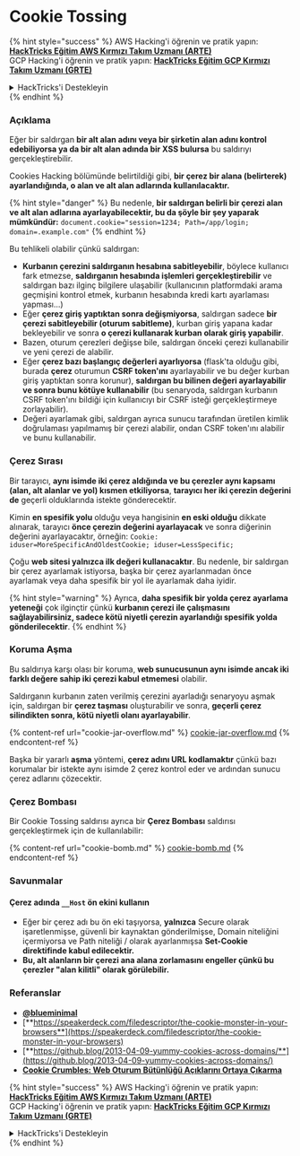 # Cookie Tossing

{% hint style="success" %}
AWS Hacking'i öğrenin ve pratik yapın:<img src="/.gitbook/assets/arte.png" alt="" data-size="line">[**HackTricks Eğitim AWS Kırmızı Takım Uzmanı (ARTE)**](https://training.hacktricks.xyz/courses/arte)<img src="/.gitbook/assets/arte.png" alt="" data-size="line">\
GCP Hacking'i öğrenin ve pratik yapın: <img src="/.gitbook/assets/grte.png" alt="" data-size="line">[**HackTricks Eğitim GCP Kırmızı Takım Uzmanı (GRTE)**<img src="/.gitbook/assets/grte.png" alt="" data-size="line">](https://training.hacktricks.xyz/courses/grte)

<details>

<summary>HackTricks'i Destekleyin</summary>

* [**abonelik planlarını**](https://github.com/sponsors/carlospolop) kontrol edin!
* **💬 [**Discord grubuna**](https://discord.gg/hRep4RUj7f) veya [**telegram grubuna**](https://t.me/peass) katılın ya da **Twitter**'da **bizi takip edin** 🐦 [**@hacktricks\_live**](https://twitter.com/hacktricks\_live)**.**
* **Hacking ipuçlarını paylaşmak için** [**HackTricks**](https://github.com/carlospolop/hacktricks) ve [**HackTricks Cloud**](https://github.com/carlospolop/hacktricks-cloud) github reposuna PR gönderin.

</details>
{% endhint %}

### Açıklama

Eğer bir saldırgan **bir alt alan adını veya bir şirketin alan adını kontrol edebiliyorsa ya da bir alt alan adında bir XSS bulursa** bu saldırıyı gerçekleştirebilir.

Cookies Hacking bölümünde belirtildiği gibi, **bir çerez bir alana (belirterek) ayarlandığında, o alan ve alt alan adlarında kullanılacaktır.**

{% hint style="danger" %}
Bu nedenle, **bir saldırgan belirli bir çerezi alan ve alt alan adlarına ayarlayabilecektir, bu da şöyle bir şey yaparak mümkündür:** `document.cookie="session=1234; Path=/app/login; domain=.example.com"`
{% endhint %}

Bu tehlikeli olabilir çünkü saldırgan:

* **Kurbanın çerezini saldırganın hesabına sabitleyebilir**, böylece kullanıcı fark etmezse, **saldırganın hesabında işlemleri gerçekleştirebilir** ve saldırgan bazı ilginç bilgilere ulaşabilir (kullanıcının platformdaki arama geçmişini kontrol etmek, kurbanın hesabında kredi kartı ayarlaması yapması...)
* Eğer **çerez giriş yaptıktan sonra değişmiyorsa**, saldırgan sadece **bir çerezi sabitleyebilir (oturum sabitleme)**, kurban giriş yapana kadar bekleyebilir ve sonra **o çerezi kullanarak kurban olarak giriş yapabilir**.
* Bazen, oturum çerezleri değişse bile, saldırgan önceki çerezi kullanabilir ve yeni çerezi de alabilir.
* Eğer **çerez bazı başlangıç değerleri ayarlıyorsa** (flask'ta olduğu gibi, burada **çerez** oturumun **CSRF token'ını** ayarlayabilir ve bu değer kurban giriş yaptıktan sonra korunur), **saldırgan bu bilinen değeri ayarlayabilir ve sonra bunu kötüye kullanabilir** (bu senaryoda, saldırgan kurbanın CSRF token'ını bildiği için kullanıcıyı bir CSRF isteği gerçekleştirmeye zorlayabilir).
* Değeri ayarlamak gibi, saldırgan ayrıca sunucu tarafından üretilen kimlik doğrulaması yapılmamış bir çerezi alabilir, ondan CSRF token'ını alabilir ve bunu kullanabilir.

### Çerez Sırası

Bir tarayıcı, **aynı isimde iki çerez aldığında ve bu çerezler aynı kapsamı (alan, alt alanlar ve yol) kısmen etkiliyorsa**, **tarayıcı her iki çerezin değerini de** geçerli olduklarında istekte gönderecektir.

Kimin **en spesifik yolu** olduğu veya hangisinin **en eski olduğu** dikkate alınarak, tarayıcı **önce çerezin değerini ayarlayacak** ve sonra diğerinin değerini ayarlayacaktır, örneğin: `Cookie: iduser=MoreSpecificAndOldestCookie; iduser=LessSpecific;`

Çoğu **web sitesi yalnızca ilk değeri kullanacaktır**. Bu nedenle, bir saldırgan bir çerez ayarlamak istiyorsa, başka bir çerez ayarlanmadan önce ayarlamak veya daha spesifik bir yol ile ayarlamak daha iyidir.

{% hint style="warning" %}
Ayrıca, **daha spesifik bir yolda çerez ayarlama yeteneği** çok ilginçtir çünkü **kurbanın çerezi ile çalışmasını sağlayabilirsiniz, sadece kötü niyetli çerezin ayarlandığı spesifik yolda gönderilecektir**.
{% endhint %}

### Koruma Aşma

Bu saldırıya karşı olası bir koruma, **web sunucusunun aynı isimde ancak iki farklı değere sahip iki çerezi kabul etmemesi** olabilir.

Saldırganın kurbanın zaten verilmiş çerezini ayarladığı senaryoyu aşmak için, saldırgan bir **çerez taşması** oluşturabilir ve sonra, **geçerli çerez silindikten sonra, kötü niyetli olanı ayarlayabilir**.

{% content-ref url="cookie-jar-overflow.md" %}
[cookie-jar-overflow.md](cookie-jar-overflow.md)
{% endcontent-ref %}

Başka bir yararlı **aşma** yöntemi, **çerez adını URL kodlamaktır** çünkü bazı korumalar bir istekte aynı isimde 2 çerez kontrol eder ve ardından sunucu çerez adlarını çözecektir.

### Çerez Bombası

Bir Cookie Tossing saldırısı ayrıca bir **Çerez Bombası** saldırısı gerçekleştirmek için de kullanılabilir:

{% content-ref url="cookie-bomb.md" %}
[cookie-bomb.md](cookie-bomb.md)
{% endcontent-ref %}

### Savunmalar

#### **Çerez adında `__Host` ön ekini kullanın**

* Eğer bir çerez adı bu ön eki taşıyorsa, **yalnızca** Secure olarak işaretlenmişse, güvenli bir kaynaktan gönderilmişse, Domain niteliğini içermiyorsa ve Path niteliği / olarak ayarlanmışsa **Set-Cookie direktifinde kabul edilecektir.**
* **Bu, alt alanların bir çerezi ana alana zorlamasını engeller çünkü bu çerezler "alan kilitli" olarak görülebilir.**

### Referanslar

* [**@blueminimal**](https://twitter.com/blueminimal)
* [**https://speakerdeck.com/filedescriptor/the-cookie-monster-in-your-browsers**](https://speakerdeck.com/filedescriptor/the-cookie-monster-in-your-browsers)
* [**https://github.blog/2013-04-09-yummy-cookies-across-domains/**](https://github.blog/2013-04-09-yummy-cookies-across-domains/)
* [**Cookie Crumbles: Web Oturum Bütünlüğü Açıklarını Ortaya Çıkarma**](https://www.youtube.com/watch?v=F\_wAzF4a7Xg)

{% hint style="success" %}
AWS Hacking'i öğrenin ve pratik yapın:<img src="/.gitbook/assets/arte.png" alt="" data-size="line">[**HackTricks Eğitim AWS Kırmızı Takım Uzmanı (ARTE)**](https://training.hacktricks.xyz/courses/arte)<img src="/.gitbook/assets/arte.png" alt="" data-size="line">\
GCP Hacking'i öğrenin ve pratik yapın: <img src="/.gitbook/assets/grte.png" alt="" data-size="line">[**HackTricks Eğitim GCP Kırmızı Takım Uzmanı (GRTE)**<img src="/.gitbook/assets/grte.png" alt="" data-size="line">](https://training.hacktricks.xyz/courses/grte)

<details>

<summary>HackTricks'i Destekleyin</summary>

* [**abonelik planlarını**](https://github.com/sponsors/carlospolop) kontrol edin!
* **💬 [**Discord grubuna**](https://discord.gg/hRep4RUj7f) veya [**telegram grubuna**](https://t.me/peass) katılın ya da **Twitter**'da **bizi takip edin** 🐦 [**@hacktricks\_live**](https://twitter.com/hacktricks\_live)**.**
* **Hacking ipuçlarını paylaşmak için** [**HackTricks**](https://github.com/carlospolop/hacktricks) ve [**HackTricks Cloud**](https://github.com/carlospolop/hacktricks-cloud) github reposuna PR gönderin.

</details>
{% endhint %}
